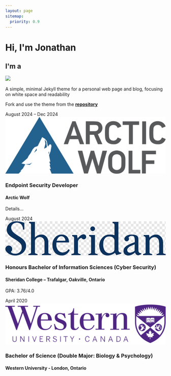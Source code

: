 ```yaml
---
layout: page
sitemap:
  priority: 0.9
---
```


<div class="intro">
  <h1>Hi, I'm Jonathan</h1>
  <h2>I'm a <span id="typed"></span></h2>
</div>

<img src="{{ '/assets/img/pudhina.jpg' | prepend: site.baseurl }}" id="about-img">

<div id="describe-text">
	<p>A simple, minimal Jekyll theme for a personal web page and blog, focusing on white space and readability</p>
	<p>Fork and use the theme from the <strong> <a href="https://github.com/knhash/Pudhina"> repository</a> </strong></p>
</div>

<!-- Start of timeline -->
<!-- Arctic Wolf -->
<div class="main-timeline">
  <div class="timeline-block">
  <span class="timeline-date">August 2024 – Dec 2024</span>
  <div class="timeline-marker experience"></div>
  <div class="timeline-content">
    <img src="assets\img\aw-logo.png" class="timeline-logo" alt="Arctic Wolf Logo">
    <h3>Endpoint Security Developer</h3>
    <h4>Arctic Wolf</h4>
    <p>Details...</p>
  </div>
  
  <!-- Sheridan College -->
  <div class="timeline-block">
  <span class="timeline-date">August 2024</span>
  <div class="timeline-marker education"></div>
  <div class="timeline-content">
    <img src="assets\img\sheridan-logo.png" class="timeline-logo" alt="Sheridan College Logo">
    <h3>Honours Bachelor of Information Sciences (Cyber Security)</h3>
    <h4>Sheridan College – Trafalgar, Oakville, Ontario</h4>
    <p>GPA: 3.76/4.0</p>

  </div>

  <!-- Western University -->
  <div class="timeline-block">
  <span class="timeline-date">April 2020</span>
  <div class="timeline-marker education"></div>
  <div class="timeline-content">
    <img src="assets\img\western-university-logo.png" class="timeline-logo" alt="Western University Logo">
    <h3>Bachelor of Science (Double Major: Biology & Psychology)</h3>
    <h4>Western University - London, Ontario</h4>
  </div>

  <!-- End of timeline -->

</div>
